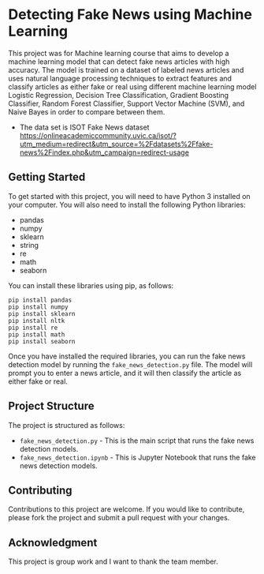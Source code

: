 # Detecting Fake News using Machine Learning

This project was for Machine learning course that  aims to develop a machine learning model that can detect fake news articles with high accuracy. The model is trained on a dataset of labeled news articles and uses natural language processing techniques to extract features and classify articles as either fake or real using different machine learning model Logistic Regression, Decision Tree Classification, Gradient Boosting Classifier, Random Forest Classifier, Support Vector Machine (SVM), and Naive Bayes in order to compare between them.

- The data set is  ISOT Fake News dataset 
https://onlineacademiccommunity.uvic.ca/isot/?utm_medium=redirect&utm_source=%2Fdatasets%2Ffake-news%2Findex.php&utm_campaign=redirect-usage

## Getting Started

To get started with this project, you will need to have Python 3 installed on your computer. You will also need to install the following Python libraries:

- pandas
- numpy
- sklearn
- string
- re
- math
- seaborn

You can install these libraries using pip, as follows:

```
pip install pandas
pip install numpy
pip install sklearn
pip install nltk
pip install re
pip install math
pip install seaborn
```

Once you have installed the required libraries, you can run the fake news detection model by running the `fake_news_detection.py` file. The model will prompt you to enter a news article, and it will then classify the article as either fake or real.

## Project Structure

The project is structured as follows:

- `fake_news_detection.py` - This is the main script that runs the fake news detection models.
- `fake_news_detection.ipynb` -  This is  Jupyter Notebook  that runs the fake news detection models.


## Contributing

Contributions to this project are welcome. If you would like to contribute, please fork the project and submit a pull request with your changes.

## Acknowledgment

This project is group work and I want to thank the team member.
